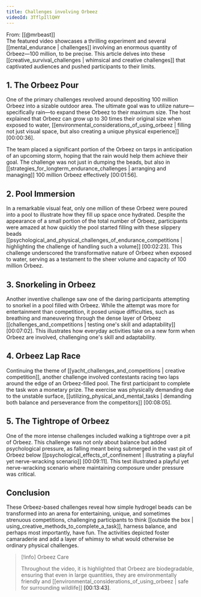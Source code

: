 ```yaml
---
title: Challenges involving Orbeez
videoId: 3TflpIllQHY
---
```


From: [[@mrbeast]] <br/> 
The featured video showcases a thrilling experiment and several [[mental_endurance | challenges]] involving an enormous quantity of Orbeez—100 million, to be precise. This article delves into these [[creative_survival_challenges | whimsical and creative challenges]] that captivated audiences and pushed participants to their limits.

## 1. The Orbeez Pour

One of the primary challenges revolved around depositing 100 million Orbeez into a sizable outdoor area. The ultimate goal was to utilize nature—specifically rain—to expand these Orbeez to their maximum size. The host explained that Orbeez can grow up to 30 times their original size when exposed to water, [[environmental_considerations_of_using_orbeez | filling not just visual space, but also creating a unique physical experience]] <a class="yt-timestamp" data-t="00:00:36">[00:00:36]</a>.

The team placed a significant portion of the Orbeez on tarps in anticipation of an upcoming storm, hoping that the rain would help them achieve their goal. The challenge was not just in dumping the beads, but also in [[strategies_for_longterm_endurance_challenges | arranging and managing]] 100 million Orbeez effectively <a class="yt-timestamp" data-t="00:01:56">[00:01:56]</a>.

## 2. Pool Immersion

In a remarkable visual feat, only one million of these Orbeez were poured into a pool to illustrate how they fill up space once hydrated. Despite the appearance of a small portion of the total number of Orbeez, participants were amazed at how quickly the pool started filling with these slippery beads [[psychological_and_physical_challenges_of_endurance_competitions | highlighting the challenge of handling such a volume]] <a class="yt-timestamp" data-t="00:02:23">[00:02:23]</a>. This challenge underscored the transformative nature of Orbeez when exposed to water, serving as a testament to the sheer volume and capacity of 100 million Orbeez.

## 3. Snorkeling in Orbeez

Another inventive challenge saw one of the daring participants attempting to snorkel in a pool filled with Orbeez. While the attempt was more for entertainment than competition, it posed unique difficulties, such as breathing and maneuvering through the dense layer of Orbeez [[challenges_and_competitions | testing one's skill and adaptability]] <a class="yt-timestamp" data-t="00:07:02">[00:07:02]</a>. This illustrates how everyday activities take on a new form when Orbeez are involved, challenging one's skill and adaptability.

## 4. Orbeez Lap Race

Continuing the theme of [[yacht_challenges_and_competitions | creative competition]], another challenge involved contestants racing two laps around the edge of an Orbeez-filled pool. The first participant to complete the task won a monetary prize. The exercise was physically demanding due to the unstable surface, [[utilizing_physical_and_mental_tasks | demanding both balance and perseverance from the competitors]] <a class="yt-timestamp" data-t="00:08:05">[00:08:05]</a>.

## 5. The Tightrope of Orbeez

One of the more intense challenges included walking a tightrope over a pit of Orbeez. This challenge was not only about balance but added psychological pressure, as falling meant being submerged in the vast pit of Orbeez below [[psychological_effects_of_confinement | illustrating a playful yet nerve-wracking scenario]] <a class="yt-timestamp" data-t="00:09:11">[00:09:11]</a>. This test illustrated a playful yet nerve-wracking scenario where maintaining composure under pressure was critical.

## Conclusion

These Orbeez-based challenges reveal how simple hydrogel beads can be transformed into an arena for entertaining, unique, and sometimes strenuous competitions, challenging participants to think [[outside the box | using_creative_methods_to_complete_a_task]], harness balance, and perhaps most importantly, have fun. The activities depicted foster camaraderie and add a layer of whimsy to what would otherwise be ordinary physical challenges.

> [!info] Orbeez Care
>
> Throughout the video, it is highlighted that Orbeez are biodegradable, ensuring that even in large quantities, they are environmentally friendly and [[environmental_considerations_of_using_orbeez | safe for surrounding wildlife]] <a class="yt-timestamp" data-t="00:13:43">[00:13:43]</a>.